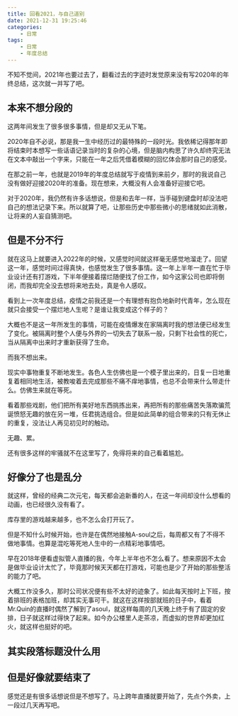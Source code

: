 ```yaml
---
title: 回看2021，与自己道别
date: 2021-12-31 19:25:46
categories: 
    - 日常
tags: 
    - 日常
    - 年度总结
---
```


不知不觉间，2021年也要过去了，翻看过去的字迹时发觉原来没有写2020年的年终总结，这次就一并写了吧。

## 本来不想分段的

这两年间发生了很多很多事情，但是却又无从下笔。

2020年自不必说，那是我一生中经历过的最特殊的一段时光。我依稀记得那年即将结束时本想写一些话语记录当时的复杂的心境，但是脑内构思了许久却终究无法在文本中敲出一个字来，只能在一年之后凭借着模糊的回忆体会那时自己的感受。

在那之前一年，也就是2019年的年度总结就写于疫情到来前夕，那时的我说自己没有做好迎接2020年的准备。现在想来，大概没有人会准备好迎接它吧。

对于2020年，我仍然有许多话想说，但是和去年一样，当手碰到键盘时却没法吧自己的想法记录下来。所以就算了吧，让那些历史中那些微小的思绪就如此消散，让将来的人妄自猜测吧。

## 但是不分不行

就在这马上就要进入2022年的时候，又感觉时间就这样毫无感觉地溜走了。回望这一年，感觉时间过得真快，也感觉发生了很多事情。这一年上半年一直在忙于毕业设计还有打游戏，下半年便接着摆烂随便找了份工作，如今这家公司也即将倒闭，而我却完全没去想将来地去处，真是令人感叹。

看到上一次年度总结，疫情之前我还是一个有理想有抱负地新时代青年，怎么现在就只会接受一个摆烂地人生呢？是谁让我变成这个样子的？

大概也不是这一年所发生的事情，可能在疫情爆发在家隔离时我的想法便已经发生了变化。被隔离时整个人便与外界的一切失去了联系一般，只剩下社会性的死亡，当从隔离中出来时才重新获得了生命。

而我不想出来。

现实中事物重复不断地发生。各色人生仿佛也是一个模子里出来的，日复一日地重复着相同地生活，被教唆着去完成那些不痛不痒地事情，也总不会带来什么带走什么。仿佛生来就在等死。

看着那些戏剧，他们把所有美好地东西挑拣出来，再把所有的那些痛苦失落欺骗荒诞愤怒无趣的放在另一堆，任君挑选组合。但是如此简单的组合带来的只有无休止的重复，没法让人再见初见时的触动。

无趣、累。

还有很多这样的牢骚就不在这里写了，免得将来的自己看着尴尬。

## 好像分了也是乱分

就这样，曾经的经典二次元宅，每天都会追新番的人，在这一年间却没什么想看的动画，也已经很久没有看了。

库存里的游戏越来越多，也不怎么会打开玩了。

但是不知什么时候开始，也许是在偶然地接触A-soul之后，每周都又有了不得不做地事情。也算是混吃等死地人生中的一点精彩地事情吧。

早在2018年便看虚拟管人直播的我，今年上半年也不怎么看了。想来原因不太会是做毕业设计太忙了，毕竟那时候天天都在打游戏，可能也是少了开始的那些整活的能力了吧。

大概工作没多久，那时公司状况便有些不太好的迹象了。如此每天按时上下班，按着排班的表格加班，却其实无事可干。就这在这样按部就班的日子中，看着Mr.Quin的直播时偶然了解到了asoul，就这样每周的几天晚上终于有了固定的安排，日子就这样过得快了起来。如今办公楼里人走茶凉，而虚拟的世界却更加红火，就这样也挺好的吧。

## 其实段落标题没什么用

## 但是好像就要结束了

感觉还是有很多话想说但是不想写了。马上跨年直播就要开始了，先点个外卖，上一段过几天再写吧。
